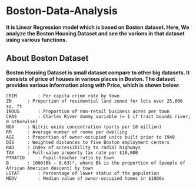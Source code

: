 # Boston-Data-Analysis
**It is Linear Regression model which is based on Boston dataset.
Here, We analyze the Boston Housing Dataset and see the varions in that dataset using various functions.** 

## About Boston Dataset

**Boston Housing Dataset is small dataset compare to other big datasets. It consists of price of houses in various places in Boston. The dataset provides various information along with Price, which is shown below:** 


    
	CRIM		: Per capita crime rate by town
	ZN		: Proportion of residential land zoned for lots over 25,000 sq. ft
	INDUS		: Proportion of non-retail business acres per town
	CHAS		: Charles River dummy variable (= 1 if tract bounds river; 0 otherwise)
	NOX		: Nitric oxide concentration (parts per 10 million)
	RM		: Average number of rooms per dwelling
	AGE		: Proportion of owner-occupied units built prior to 1940
	DIS		: Weighted distances to five Boston employment centers
	RAD		: Index of accessibility to radial highways
	TAX		: Full-value property tax rate per $10,000
	PTRATIO		: Pupil-teacher ratio by town
	B		: 1000(Bk — 0.63)², where Bk is the proportion of [people of African American descent] by town
	LSTAT		: Percentage of lower status of the population
	MEDV		: Median value of owner-occupied homes in $1000s

